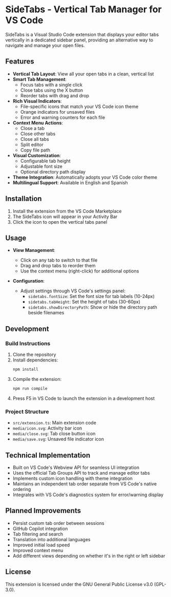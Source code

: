 # SideTabs - Vertical Tab Manager for VS Code

SideTabs is a Visual Studio Code extension that displays your editor tabs vertically in a dedicated sidebar panel, providing an alternative way to navigate and manage your open files.

## Features

- **Vertical Tab Layout**: View all your open tabs in a clean, vertical list
- **Smart Tab Management**:
  - Focus tabs with a single click
  - Close tabs using the X button
  - Reorder tabs with drag and drop
- **Rich Visual Indicators**:
  - File-specific icons that match your VS Code icon theme
  - Orange indicators for unsaved files
  - Error and warning counters for each file
- **Context Menu Actions**:
  - Close a tab
  - Close other tabs
  - Close all tabs
  - Split editor
  - Copy file path
- **Visual Customization**:
  - Configurable tab height
  - Adjustable font size
  - Optional directory path display
- **Theme Integration**: Automatically adopts your VS Code color theme
- **Multilingual Support**: Available in English and Spanish

## Installation

1. Install the extension from the VS Code Marketplace
2. The SideTabs icon will appear in your Activity Bar
3. Click the icon to open the vertical tabs panel

## Usage

- **View Management**:
  - Click on any tab to switch to that file
  - Drag and drop tabs to reorder them
  - Use the context menu (right-click) for additional options

- **Configuration**:
  - Adjust settings through VS Code's settings panel:
    - `sidetabs.fontSize`: Set the font size for tab labels (10-24px)
    - `sidetabs.tabHeight`: Set the height of tabs (30-60px)
    - `sidetabs.showDirectoryPath`: Show or hide the directory path beside filenames

## Development

### Build Instructions

1. Clone the repository
2. Install dependencies:
   ```cmd
   npm install
   ```
3. Compile the extension:
   ```cmd
   npm run compile
   ```
4. Press F5 in VS Code to launch the extension in a development host

### Project Structure

- `src/extension.ts`: Main extension code
- `media/icon.svg`: Activity bar icon
- `media/close.svg`: Tab close button icon
- `media/save.svg`: Unsaved file indicator icon

## Technical Implementation

- Built on VS Code's Webview API for seamless UI integration
- Uses the official Tab Groups API to track and manage editor tabs
- Implements custom icon handling with theme integration
- Maintains an independent tab order separate from VS Code's native ordering
- Integrates with VS Code's diagnostics system for error/warning display

## Planned Improvements

- Persist custom tab order between sessions
- GitHub Copilot integration
- Tab filtering and search
- Translation into additional languages
- Improved initial load speed
- Improved context menu
- Add different views depending on whether it's in the right or left sidebar

## License

This extension is licensed under the GNU General Public License v3.0 (GPL-3.0).
